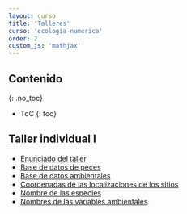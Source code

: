 ```yaml
---
layout: curso
title: 'Talleres'
curso: 'ecologia-numerica'
order: 2
custom_js: 'mathjax'
---
```




## Contenido
{: .no_toc}

* ToC
{: toc}

## Taller individual I

* [Enunciado del taller](./guiones/ecologiaPecesTaller.html)
* [Base de datos de peces](./bases_datos/peces.csv)
* [Base de datos ambientales](./bases_datos/ambientales.csv)
* [Coordenadas de las localizaciones de los sitios](./bases_datos/localidades.csv)
* [Nombre de las especies](./bases_datos/nombresdeespecies.csv)
* [Nombres de las variables ambientales](./bases_datos/Nombresdevariablesambientales.csv)
